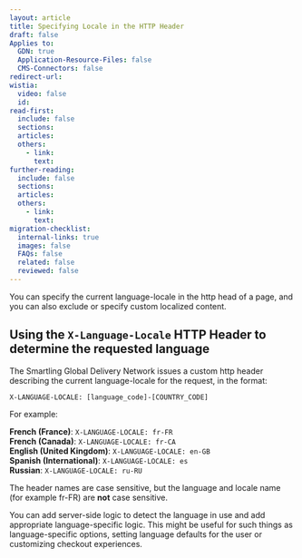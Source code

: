```yaml
---
layout: article
title: Specifying Locale in the HTTP Header
draft: false
Applies to:
  GDN: true
  Application-Resource-Files: false
  CMS-Connectors: false
redirect-url:
wistia:
  video: false
  id:
read-first:
  include: false
  sections:
  articles:
  others:
    - link:
      text:
further-reading:
  include: false
  sections:
  articles:
  others:
    - link:
      text:
migration-checklist:
  internal-links: true
  images: false
  FAQs: false
  related: false
  reviewed: false
---
```



You can specify the current language-locale in the http head of a page, and you can also exclude or specify custom localized content.

## Using the `X-Language-Locale` HTTP Header to determine the requested language

The Smartling Global Delivery Network issues a custom http header describing the current language-locale for the request, in the format:

`X-LANGUAGE-LOCALE: [language_code]-[COUNTRY_CODE]`

For example:

**French (France)**: `X-LANGUAGE-LOCALE: fr-FR`
<br>**French (Canada)**: `X-LANGUAGE-LOCALE: fr-CA`
<br>**English (United Kingdom)**: `X-LANGUAGE-LOCALE: en-GB`
<br>**Spanish (International)**: `X-LANGUAGE-LOCALE: es`
<br>**Russian**: `X-LANGUAGE-LOCALE: ru-RU`

The header names are case sensitive, but the language and locale name (for example fr-FR) are **not** case sensitive.

You can add server-side logic to detect the language in use and add appropriate language-specific logic. This might be useful for such things as language-specific options, setting language defaults for the user or customizing checkout experiences.



